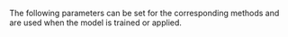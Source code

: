 
The following parameters can be set for the corresponding methods and are used when the model is trained or applied.
